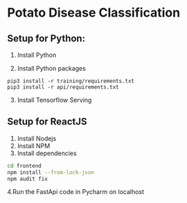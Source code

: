 # Potato Disease Classification

## Setup for Python:

1. Install Python

2. Install Python packages

```
pip3 install -r training/requirements.txt
pip3 install -r api/requirements.txt
```

3. Install Tensorflow Serving 
## Setup for ReactJS

1. Install Nodejs 
2. Install NPM 
3. Install dependencies

```bash
cd frontend
npm install --from-lock-json
npm audit fix
```
4.Run the FastApi code in Pycharm on localhost


